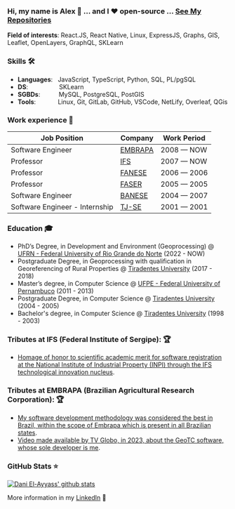 <!-- ![](https://komarev.com/ghpvc/?username=alexpaulooliveira&color=36b812)<br>
![](https://img.shields.io/github/followers/alexpaulooliveira?style=social)<br>
![](https://img.shields.io/github/stars/alexpaulooliveira?style=social)<br> -->

### Hi, my name is Alex 👋 ... and I ❤️ open-source ... **[See My Repositories](https://github.com/alexpaulooliveira?tab=repositories)** 

**Field of interests**: 
React.JS, React Native, Linux, ExpressJS, Graphs, GIS, Leaflet, OpenLayers, GraphQL, SKLearn

<!-- ! **Curriculum Vitae**: [cv.pdf](https://github.com/alexpaulooliveira/alexpaulooliveira/blob/main/cv.pdf)  -->

### Skills 🛠️
- **Languages**: &nbsp;                                              JavaScript, TypeScript, Python, SQL, PL/pgSQL 
- **DS**: &nbsp;&nbsp;&nbsp;&nbsp;&nbsp;&nbsp;&nbsp;&nbsp;&nbsp;&nbsp;&nbsp;&nbsp;&nbsp;&nbsp;&nbsp;&nbsp;  SKLearn
- **SGBDs**:   &nbsp;&nbsp;&nbsp;&nbsp;&nbsp;&nbsp;&nbsp;            MySQL, PostgreSQL, PostGIS
- **Tools**:  &nbsp;&nbsp;&nbsp;&nbsp;&nbsp;&nbsp;&nbsp;&nbsp;&nbsp; Linux, Git, GitLab, GitHub, VSCode, NetLify, Overleaf, QGis

### Work experience 👔

| Job Position                   | Company                             | Work Period |
| ------------------------------ | ----------------------------------- | ----------  |
| Software Engineer              | [EMBRAPA](https://embrapa.br)       | 2008 — NOW  |
| Professor                      | [IFS](https://ifs.edu.br)           | 2007 — NOW  |
| Professor                      | [FANESE](https://fanese.edu.br)     | 2006 — 2006 |
| Professor                      | [FASER](http://www.faser-se.edu.br) | 2005 — 2005 |
| Software Engineer              | [BANESE](https://www.banese.com.br) | 2004 — 2007 |
| Software Engineer - Internship | [TJ-SE](https://www.tjse.jus.br)    | 2001 — 2001 |


### Education 🎓
- PhD’s Degree, in Development and Environment (Geoprocessing) @ [UFRN - Federal University of Rio Grande do Norte](https://ufrn.br) (2022 - NOW)
- Postgraduate Degree, in Geoprocessing with qualification in Georeferencing of Rural Properties @ [Tiradentes University](https://unit.br) (2017 - 2018)
- Master’s degree, in Computer Science @ [UFPE - Federal University of Pernambuco](https://ufpe.br) (2011 - 2013)
- Postgraduate Degree, in Computer Science @ [Tiradentes University](https://unit.br) (2004 - 2005)
- Bachelor's degree, in Computer Science @ [Tiradentes University](https://unit.br) (1998 - 2003)


<!-- ### Projects 🐾
- [QaNER](https://github.com/dayyass/QaNER) - unofficial implementation of QaNER paper (NER via Extractive Question Answering)
- [RLLib](https://github.com/dayyass/rllib) - Reinforcement Learning library
- [MUSE as Service](https://github.com/dayyass/muse-as-service) - REST API for sentence embedding using Multilingual Universal Sentence Encoder
- [PyTorch NER](https://github.com/dayyass/pytorch-ner) - pipeline for training NER models using PyTorch
- [Text Classification Baseline](https://github.com/dayyass/text-classification-baseline) - pipeline for building text classification TF-IDF + LogReg baselines
- [Graph-Based Clustering](https://github.com/dayyass/graph-based-clustering) - clustering using graph connected components and spanning trees

### Public talks 🗣
- [From Model to Service: Flask + Gunicorn + Docker](https://youtu.be/onPlqEO0lN0) @ Sberloga
- [QaNER - NER via Exractive QA](https://youtu.be/JRec8FpjhpM) @ Sberloga
- [Git Hooks Is All You Need](https://youtu.be/92OMAtdVIAs) @ Sberloga
- [Web-Service for Sentence Embeddings](https://youtu.be/ZayiaA84oXg) @ Sberloga
- [How to start a career in DS](https://youtu.be/_YrX25CpJWs) @ REU Data Science Club

### Certifications 📜
- [Practical Reinforcement Learning (with honors)](https://www.coursera.org/account/accomplishments/certificate/AUVVSHZFH7XZ) @ Coursera
- [Introduction to Deep Learning (with honors)](https://www.coursera.org/account/accomplishments/certificate/D4VMH74AJHHK) @ Coursera
- [Bayesian Methods for Machine Learning (with honors)](https://www.coursera.org/account/accomplishments/certificate/5R62SGB3G6GF) @ Coursera
- [Hadoop. System for processing large amounts of data](https://stepik.org/cert/166893) @ Stepik
 -->
<!--- ### Conference participation 📈
- IX International Scientific and Practical [Conference](https://it-mm.rea.ru/eng) named after A.I. Kitov "Information Technologies and Mathematical Methods in Economics and Management"
- Deep and Machine Learning methods for document clustering and classification [tutorial](https://indico-hlit.jinr.ru/event/146/overview) in frames of The XXIII International Scientific [Conference](https://indico.jinr.ru/event/756) of Young Scientists and Specialists (AYSS-2019)  -->

<!-- ### Hackathon participation 💻
- [deNews](https://ethglobal.com/showcase/denews-djqvk) @ ETHOnline 2022
- [Alzheimer's MRI Analysis](https://github.com/dayyass/synthetic_health_data_hackathon_2020) @ Synthetic Health Data Hackathon 2020
 -->
 
### Tributes at IFS (Federal Institute of Sergipe): 🏆
- [Homage of honor to scientific academic merit for software registration at the National Institute of Industrial Property (INPI) through the IFS technological innovation nucleus](https://drive.google.com/file/d/1x7CEwxKdOx5oGJqBuEoRW8KleSKW-Qo5/view?usp=sharing).

### Tributes at EMBRAPA (Brazilian Agricultural Research Corporation): 🏆
- [My software development methodology was considered the best in Brazil, within the scope of Embrapa which is present in all Brazilian states](https://drive.google.com/file/d/179Li5INkwAHrVz4-aqzwCo-CSAKHbKZ0/view?usp=sharing).
- [Video made available by TV Globo, in 2023, about the GeoTC software, whose sole developer is me](https://globoplay.globo.com/v/11280637/).


### GitHub Stats ⭐
[![Dani El-Ayyass' github stats](https://github-readme-stats.vercel.app/api?username=alexpaulooliveira&show_icons=true)](https://github.com/anuraghazra/github-readme-stats)

More information in my [LinkedIn](https://www.linkedin.com/in/alexpauloo/) 🚀
